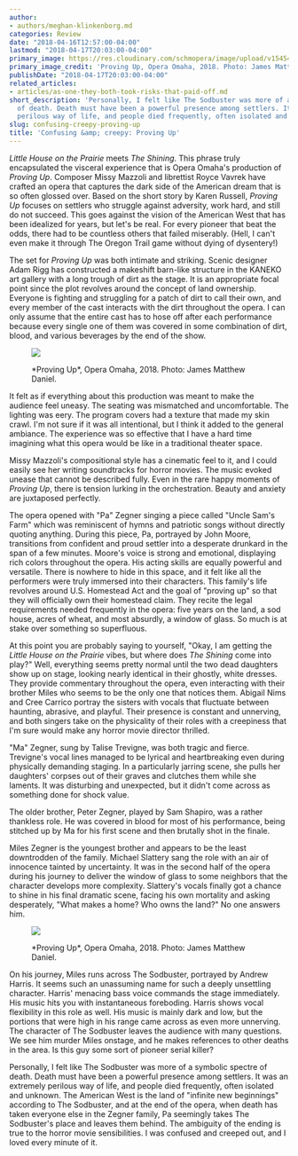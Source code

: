 ```yaml
---
author:
- authors/meghan-klinkenborg.md
categories: Review
date: "2018-04-16T12:57:00-04:00"
lastmod: "2018-04-17T20:03:00-04:00"
primary_image: https://res.cloudinary.com/schmopera/image/upload/v1545409169/media/webhook-uploads/1523897687427/sqOmahaOne180409ProvingUp4549.jpg.jpg
primary_image_credit: 'Proving Up, Opera Omaha, 2018. Photo: James Matthew Daniel.'
publishDate: "2018-04-17T20:03:00-04:00"
related_articles:
- articles/as-one-they-both-took-risks-that-paid-off.md
short_description: 'Personally, I felt like The Sodbuster was more of a symbolic spectre
  of death. Death must have been a powerful presence among settlers. It was an extremely
  perilous way of life, and people died frequently, often isolated and unknown. '
slug: confusing-creepy-proving-up
title: 'Confusing &amp; creepy: Proving Up'
---
```


*Little House on the Prairie* meets *The Shining*. This phrase truly encapsulated the visceral experience that is Opera Omaha's production of *Proving Up*. Composer Missy Mazzoli and librettist Royce Vavrek have crafted an opera that captures the dark side of the American dream that is so often glossed over. Based on the short story by Karen Russell, *Proving Up* focuses on settlers who struggle against adversity, work hard, and still do not succeed. This goes against the vision of the American West that has been idealized for years, but let's be real. For every pioneer that beat the odds, there had to be countless others that failed miserably. (Hell, I can't even make it through The Oregon Trail game without dying of dysentery!)

The set for *Proving Up* was both intimate and striking. Scenic designer Adam Rigg has constructed a makeshift barn-like structure in the KANEKO art gallery with a long trough of dirt as the stage. It is an appropriate focal point since the plot revolves around the concept of land ownership. Everyone is fighting and struggling for a patch of dirt to call their own, and every member of the cast interacts with the dirt throughout the opera. I can only assume that the entire cast has to hose off after each performance because every single one of them was covered in some combination of dirt, blood, and various beverages by the end of the show.

<figure data-type="image">

![](https://res.cloudinary.com/schmopera/image/upload/v1545409169/media/webhook-uploads/1523897751669/OmahaOne180409ProvingUp.jpg.jpg)
<figcaption>*Proving Up*, Opera Omaha, 2018. Photo: James Matthew Daniel.</figcaption>
</figure>

It felt as if everything about this production was meant to make the audience feel uneasy. The seating was mismatched and uncomfortable. The lighting was eery. The program covers had a texture that made my skin crawl. I'm not sure if it was all intentional, but I think it added to the general ambiance. The experience was so effective that I have a hard time imagining what this opera would be like in a traditional theater space.

Missy Mazzoli's compositional style has a cinematic feel to it, and I could easily see her writing soundtracks for horror movies. The music evoked unease that cannot be described fully. Even in the rare happy moments of *Proving Up*, there is tension lurking in the orchestration. Beauty and anxiety are juxtaposed perfectly.

The opera opened with "Pa" Zegner singing a piece called "Uncle Sam's Farm" which was reminiscent of hymns and patriotic songs without directly quoting anything. During this piece, Pa, portrayed by John Moore, transitions from confident and proud settler into a desperate drunkard in the span of a few minutes. Moore's voice is strong and emotional, displaying rich colors throughout the opera. His acting skills are equally powerful and versatile. There is nowhere to hide in this space, and it felt like all the performers were truly immersed into their characters. This family's life revolves around U.S. Homestead Act and the goal of "proving up" so that they will officially own their homestead claim. They recite the legal requirements needed frequently in the opera: five years on the land, a sod house, acres of wheat, and most absurdly, a window of glass. So much is at stake over something so superfluous. 

At this point you are probably saying to yourself, "Okay, I am getting the *Little House on the Prairie* vibes, but where does *The Shining* come into play?" Well, everything seems pretty normal until the two dead daughters show up on stage, looking nearly identical in their ghostly, white dresses. They provide commentary throughout the opera, even interacting with their brother Miles who seems to be the only one that notices them. Abigail Nims and Cree Carrico portray the sisters with vocals that fluctuate between haunting, abrasive, and playful. Their presence is constant and unnerving, and both singers take on the physicality of their roles with a creepiness that I'm sure would make any horror movie director thrilled.

"Ma" Zegner, sung by Talise Trevigne, was both tragic and fierce. Trevigne's vocal lines managed to be lyrical and heartbreaking even during physically demanding staging. In a particularly jarring scene, she pulls her daughters' corpses out of their graves and clutches them while she laments. It was disturbing and unexpected, but it didn't come across as something done for shock value. 

The older brother, Peter Zegner, played by Sam Shapiro, was a rather thankless role. He was covered in blood for most of his performance, being stitched up by Ma for his first scene and then brutally shot in the finale. 

Miles Zegner is the youngest brother and appears to be the least downtrodden of the family. Michael Slattery sang the role with an air of innocence tainted by uncertainty. It was in the second half of the opera during his journey to deliver the window of glass to some neighbors that the character develops more complexity. Slattery's vocals finally got a chance to shine in his final dramatic scene, facing his own mortality and asking desperately, "What makes a home? Who owns the land?" No one answers him.

<figure data-type="image">

![](https://res.cloudinary.com/schmopera/image/upload/v1545409169/media/webhook-uploads/1523897737128/OmahaOne180411ProvingUp6557.jpg.jpg)
<figcaption>*Proving Up*, Opera Omaha, 2018. Photo: James Matthew Daniel.</figcaption>
</figure>

On his journey, Miles runs across The Sodbuster, portrayed by Andrew Harris. It seems such an unassuming name for such a deeply unsettling character. Harris' menacing bass voice commands the stage immediately. His music hits you with instantaneous foreboding. Harris shows vocal flexibility in this role as well. His music is mainly dark and low, but the portions that were high in his range came across as even more unnerving. The character of The Sodbuster leaves the audience with many questions. We see him murder Miles onstage, and he makes references to other deaths in the area. Is this guy some sort of pioneer serial killer? 

Personally, I felt like The Sodbuster was more of a symbolic spectre of death. Death must have been a powerful presence among settlers. It was an extremely perilous way of life, and people died frequently, often isolated and unknown. The American West is the land of "infinite new beginnings" according to The Sodbuster, and at the end of the opera, when death has taken everyone else in the Zegner family, Pa seemingly takes The Sodbuster's place and leaves them behind.  The ambiguity of the ending is true to the horror movie sensibilities. I was confused and creeped out, and I loved every minute of it.
